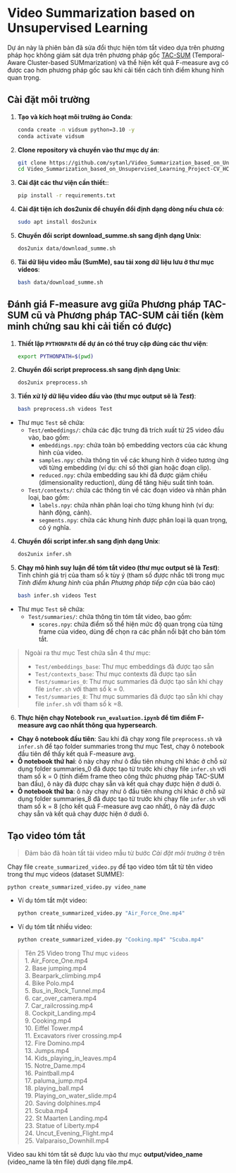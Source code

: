 # Video Summarization based on Unsupervised Learning

Dự án này là phiên bản đã sửa đổi thực hiện tóm tắt video dựa trên phương pháp học không giám sát dựa trên phương pháp gốc [TAC-SUM](https://github.com/hcmus-thesis-gulu/TAC-SUM/tree/main) (Temporal-Aware Cluster-based SUMmarization) và thể hiện kết quả F-measure avg có được cao hơn phương pháp gốc sau khi cải tiến cách tính điểm khung hình quan trọng.

## Cài đặt môi trường
1. **Tạo và kích hoạt môi trường ảo Conda**:
    ```bash
    conda create -n vidsum python=3.10 -y
    conda activate vidsum
2. **Clone repository và chuyển vào thư mục dự án**:
   ```bash
   git clone https://github.com/sytanl/Video_Summarization_based_on_Unsupervised_Learning_Project-CV_HCMUS.git
   cd Video_Summarization_based_on_Unsupervised_Learning_Project-CV_HCMUS
3. **Cài đặt các thư viện cần thiết:**:
    ```bash
    pip install -r requirements.txt
4. **Cài đặt tiện ích dos2unix để chuyển đổi định dạng dòng nếu chưa có**:
    ```bash 
    sudo apt install dos2unix
5. **Chuyển đổi script download_summe.sh sang định dạng Unix**:
    ```bash
    dos2unix data/download_summe.sh
6. **Tải dữ liệu video mẫu (SumMe), sau tải xong dữ liệu lưu ở thư mục videos**:
    ```bash
    bash data/download_summe.sh
## Đánh giá F-measure avg giữa Phương pháp TAC-SUM cũ và Phương pháp TAC-SUM cải tiến (kèm minh chứng sau khi cải tiến có được)
1. **Thiết lập `PYTHONPATH` để dự án có thể truy cập đúng các thư viện**:
    ```bash
    export PYTHONPATH=$(pwd)   
2. **Chuyển đổi script preprocess.sh sang định dạng Unix**:
    ```bash
    dos2unix preprocess.sh
3. **Tiền xử lý dữ liệu video đầu vào (thư mục output sẽ là *Test*)**:
    ```bash
    bash preprocess.sh videos Test
- Thư mục `Test` sẽ chứa:
     - `Test/embeddings/`: chứa các đặc trưng đã trích xuất từ 25 video đầu vào, bao gồm:
         - `embeddings.npy`: chứa toàn bộ embedding vectors của các khung hình của video.
         - `samples.npy`: chứa thông tin về các khung hình ở video tương ứng với từng embedding (ví dụ: chỉ số thời gian hoặc đoạn clip).
         - `reduced.npy`: chứa embedding sau khi đã được giảm chiều (dimensionality reduction), dùng để tăng hiệu suất tính toán.
    - `Test/contexts/`: chứa các thông tin về các đoạn video và nhãn phân loại, bao gồm:
         - `labels.npy`: chứa nhãn phân loại cho từng khung hình (ví dụ: hành động, cảnh).
         - `segments.npy`: chứa các khung hình được phân loại là quan trọng, có ý nghĩa.
4. **Chuyển đổi script infer.sh sang định dạng Unix**:
    ```bash
    dos2unix infer.sh
5. **Chạy mô hình suy luận để tóm tắt video (thư mục output sẽ là *Test*)**: Tinh chỉnh giá trị của tham số k tùy ý (tham số được nhắc tới trong mục *Tính điểm khung hình* của phần *Phương pháp tiếp cận* của báo cáo)
    ```bash
    bash infer.sh videos Test
 - Thư mục `Test` sẽ chứa:
     - `Test/summaries/`: chứa thông tin tóm tắt video, bao gồm:
         - `scores.npy`: chứa điểm số thể hiện mức độ quan trọng của từng frame của video, dùng để chọn ra các phần nổi bật cho bản tóm tắt.


> Ngoài ra thư mục Test chứa sẵn 4 thư mục:
> - `Test/embeddings_base`: Thư mục embeddings đã được tạo sẵn
> - `Test/contexts_base`: Thư mục contexts đã được tạo sẵn
> - `Test/summaries_0`: Thư mục summaries đã được tạo sẵn khi chạy file `infer.sh` với tham số k = 0.
> - `Test/summaries_8`: Thư mục summaries đã được tạo sẵn khi chạy file `infer.sh` với tham số k =8.
6. **Thực hiện chạy Notebook `run_evaluation.ipynb` để tìm điểm F-measure avg cao nhất thông qua hypersearch**.
* **Chạy ô notebook đầu tiên**: Sau khi đã chạy xong file `preprocess.sh` và `infer.sh` để tạo folder summaries trong thư mục Test, chạy ô notebook đầu tiên để thấy kết quả F-measure avg.
* **Ô notebook thứ hai**: ô này chạy như ô đầu tiên nhưng chỉ khác ở chỗ sử dụng folder summaries_0 đã được tạo từ trước khi chạy file `infer.sh` với tham số k = 0 (tính điểm frame theo công thức phương pháp TAC-SUM ban đầu), ô này đã được chạy sẵn và kết quả chạy được hiện ở dưới ô.
* **Ô notebook thứ ba**: ô này chạy như ô đầu tiên nhưng chỉ khác ở chỗ sử dụng folder summaries_8 đã được tạo từ trước khi chạy file `infer.sh` với tham số k = 8 (cho kết quả F-measure avg cao nhất), ô này đã được chạy sẵn và kết quả chạy được hiện ở dưới ô.

## Tạo video tóm tắt
> Đảm bảo đã hoàn tất tải video mẫu từ bước *Cài đặt môi trường* ở trên 

Chạy file `create_summarized_video.py` để tạo video tóm tắt từ tên video trong thư mục videos (dataset SUMME):

    python create_summarized_video.py video_name
* Ví dụ tóm tắt một video:
    ```bash
    python create_summarized_video.py "Air_Force_One.mp4"
* Ví dụ tóm tắt nhiều video:
    ```bash
    python create_summarized_video.py "Cooking.mp4" "Scuba.mp4"
> Tên 25 Video trong Thư mục `videos`  
    1. Air_Force_One.mp4  
    2. Base jumping.mp4  
    3. Bearpark_climbing.mp4  
    4. Bike Polo.mp4  
    5. Bus_in_Rock_Tunnel.mp4  
    6. car_over_camera.mp4  
    7. Car_railcrossing.mp4  
    8. Cockpit_Landing.mp4  
    9. Cooking.mp4  
    10. Eiffel Tower.mp4  
    11. Excavators river crossing.mp4  
    12. Fire Domino.mp4  
    13. Jumps.mp4  
    14. Kids_playing_in_leaves.mp4  
    15. Notre_Dame.mp4  
    16. Paintball.mp4  
    17. paluma_jump.mp4  
    18. playing_ball.mp4  
    19. Playing_on_water_slide.mp4  
    20. Saving dolphines.mp4  
    21. Scuba.mp4  
    22. St Maarten Landing.mp4  
    23. Statue of Liberty.mp4  
    24. Uncut_Evening_Flight.mp4  
    25. Valparaiso_Downhill.mp4  

Video sau khi tóm tắt sẽ được lưu vào thư mục **output/video_name** (video_name là tên file) dưới dạng file.mp4.

